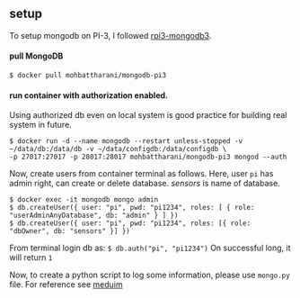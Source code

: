 ## setup
To setup mongodb on PI-3, I followed [rpi3-mongodb3](https://github.com/andresvidal/rpi3-mongodb3). 
#### pull MongoDB 
``` $ docker pull mohbattharani/mongodb-pi3 ```
#### run container with authorization enabled. 
Using authorized db even on local system is good practice for building real system in future. 
``` 
$ docker run -d --name mongodb --restart unless-stopped -v ~/data/db:/data/db -v ~/data/configdb:/data/configdb \ 
-p 27017:27017 -p 28017:28017 mohbattharani/mongodb-pi3 mongod --auth 
``` 
Now, create users from container terminal as follows. Here, user `pi` has admin right, can create or delete database. *sensors* is name of database.
          
```
$ docker exec -it mongodb mongo admin
$ db.createUser({ user: "pi", pwd: "pi1234", roles: [ { role: "userAdminAnyDatabase", db: "admin" } ] })
$ db.createUser({ user: "pi", pwd: "pi1234", roles: [{ role: "dbOwner", db: "sensors" }] })

```

From terminal login db as: ```$ db.auth("pi", "pi1234")```
On successful long, it will return `1`

Now, to create a python script to log some information, please use `mongo.py` file. For reference see [meduim](https://medium.com/swlh/how-to-run-mongodb-on-local-network-using-a-raspberry-pi-and-docker-4e5c4379cea2)
